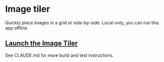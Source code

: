 # Image tiler

Quickly place images in a grid or side-by-side. Local-only, you can run this app offline.

## [Launch the Image Tiler](https://www.bitstream.io/image-tiler/)

See CLAUDE.md for more build and test instructions.

